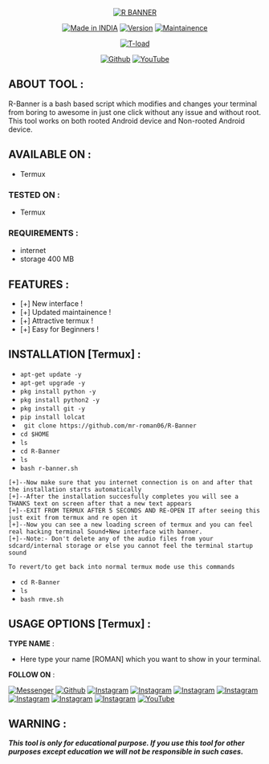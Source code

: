 <p align="center">
<a href="https://github.com/mr-roman06"><img title="R BANNER" src="https://img.shields.io/badge/R%20-- BANNER-SCRIPT?colorA=%23ff8100&colorB=%23017e40&colorC=%23ff0000&style=for-the-badge"></a>
</p>
<p align="center">
<a href="https://github.com/mr-roman06"><img title="Made in INDIA" src="https://img.shields.io/badge/Tool-R BANNER-green.svg"></a>
<a href="https://github.com/mr-roman06"><img title="Version" src="https://img.shields.io/badge/Version-1.6-green.svg?style=flat-square"></a>
<a href="https://github.com/mr-roman06"><img title="Maintainence" src="https://img.shields.io/badge/Maintained%3F-yes-green.svg"></a>
</p>
<p align="center">
<a href="https://i.ibb.co/BnrJ0J4/Picsart-22-06-11-20-31-21-946.jpg"><img title="T-load" src="https://i.ibb.co/BnrJ0J4/Picsart-22-06-11-20-31-21-946.jpg"></a>
</p>
<p align="center">
<a href="https://github.com/mr-roman06"><img title="Github" src="https://img.shields.io/badge/MR ROMAN-brightgreen?style=for-the-badge&logo=github"></a>
<a href="https://youtube.com"><img title="YouTube" src="https://img.shields.io/badge/YouTube-MR ROMAN-red?style=for-the-badge&logo=Youtube"></a>
</p>


## ABOUT TOOL :

R-Banner is a bash based script which modifies and changes your terminal from boring to awesome in just one click without any issue and without root. This tool works on both rooted Android device and Non-rooted Android device.


## AVAILABLE ON :

* Termux

### TESTED ON :

* Termux

### REQUIREMENTS :
* internet
* storage 400 MB

## FEATURES :
* [+] New interface !
* [+] Updated maintainence !
* [+] Attractive termux !
* [+] Easy for Beginners !

## INSTALLATION [Termux] :

* `apt-get update -y`
* `apt-get upgrade -y`
* `pkg install python -y`
* `pkg install python2 -y`
* `pkg install git -y`
* `pip install lolcat`
* ` git clone https://github.com/mr-roman06/R-Banner`
* `cd $HOME`
* `ls`
* `cd R-Banner`
* `ls`
* `bash r-banner.sh`
```
[+]--Now make sure that you internet connection is on and after that the installation starts automatically
[+]--After the installation succesfully completes you will see a THANKS text on screen after that a new text appears
[+]--EXIT FROM TERMUX AFTER 5 SECONDS AND RE-OPEN IT after seeing this just exit from termux and re open it
[+]--Now you can see a new loading screen of termux and you can feel real hacking terminal Sound+New interface with banner.
[+]--Note:- Don't delete any of the audio files from your sdcard/internal storage or else you cannot feel the terminal startup sound
```

`To revert/to get back into normal termux mode use this commands`

* `cd R-Banner`
* `ls`
* `bash rmve.sh`

## USAGE OPTIONS [Termux] :

__TYPE NAME__ :
- Here type your name [ROMAN] which you want to show in your terminal.


__FOLLOW ON__ :

[![Messenger](https://img.shields.io/badge/Chat-Messenger-blue?style=for-the-badge&logo=messenger)](https://www.facebook.com/profile.php?id=100081939950900)
<a href="https://github.com/mr-roman06"><img title="Github" src="https://img.shields.io/badge/MR-ROMAN-brightgreen?style=for-the-badge&logo=github"></a>
[![Instagram](https://img.shields.io/badge/INSTAGRAM-FOLLOW-red?style=for-the-badge&logo=instagram)](https://www.instagram.com/abdulalmas.06/)
[![Instagram](https://img.shields.io/badge/WEBSITE-VISIT-yellow?style=for-the-badge&logo=blogger)](https://github.com/mr-roman06)
[![Instagram](https://img.shields.io/badge/LINKEDIN-CONNECT-red?style=for-the-badge&logo=linkedin)](https://rebrand.ly/linkedinprof)
[![Instagram](https://img.shields.io/badge/FACEBOOK-LIKE-red?style=for-the-badge&logo=facebook)](https://www.facebook.com/profile.php?id=100081939950900)
[![Instagram](https://img.shields.io/badge/TELEGRAM-CHANNEL-red?style=for-the-badge&logo=telegram)](N)
[![Instagram](https://img.shields.io/badge/WHATSAPP-JOINGROUP-red?style=for-the-badge&logo=whatsapp)](N)
[![Instagram](https://img.shields.io/badge/DISCUSSION-FORUM-blue?style=for-the-badge&logo=forum)](N)
<a href="https://www.youtube.com"><img title="YouTube" src="https://img.shields.io/badge/YouTube-ROMAN EHR-red?style=for-the-badge&logo=Youtube"></a>



## WARNING : 
***This tool is only for educational purpose. If you use this tool for other purposes except education we will not be responsible in such cases.***
